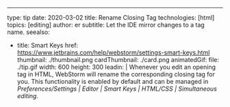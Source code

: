 ---
type: tip
date: 2020-03-02
title: Rename Closing Tag
technologies: [html]
topics: [editing]
author: er
subtitle: Let the IDE mirror changes to a tag name.
seealso:
- title: Smart Keys
  href: https://www.jetbrains.com/help/webstorm/settings-smart-keys.html
thumbnail: ./thumbnail.png
cardThumbnail: ./card.png
animatedGif:
  file: ./tip.gif
  width: 600
  height: 300
leadin: |
  Whenever you edit an opening tag in HTML, WebStorm will rename the corresponding 
  closing tag for you. This functionality is enabled by default and can be managed 
  in *Preferences/Settings | Editor | Smart Keys | HTML/CSS | Simultaneous <tag></tag> editing*. 
